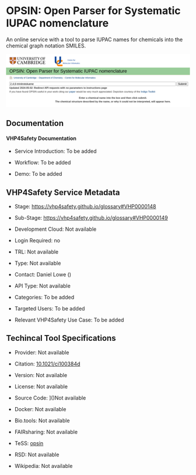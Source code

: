 # OPSIN: Open Parser for Systematic IUPAC nomenclature

<!--- This file is autogenerated. Edit opsin.json to make changes in this page. --->

An online service with a tool to parse IUPAC names for chemicals into the chemical graph notation SMILES.

![OPSIN: Open Parser for Systematic IUPAC nomenclature logo](https://raw.githubusercontent.com/VHP4Safety/cloud/main/docs/service/opsin.png)

## Documentation

#### VHP4Safety Documentation

* Service Introduction: To be added

* Workflow: To be added

* Demo: To be added

<h4 id='tess-widget-materials-header'></h4>

<div id='tess-widget-materials-list' class='tess-widget tess-widget-list'></div>
<script>
  function initTeSSWidgets() {
    var query = 'opsin';
    if (query.trim() != '') {
      TessWidget.Materials(document.getElementById('tess-widget-materials-list'),
                           'SimpleList',
                           {
                             opts: {
                               enableSearch: false
                             },
                             params: {
                               pageSize: 5,
                               q: query
                             }
                           });
      document.getElementById('tess-widget-materials-header').innerHTML = 'Documentation from ELIXIR TeSS'
    }
}
</script>
<script async='' defer='' src='https://elixirtess.github.io/TeSS_widgets/components/js/tess-widget-standalone.js' onload='initTeSSWidgets()'></script>

## VHP4Safety Service Metadata

* Stage: https://vhp4safety.github.io/glossary#VHP0000148

* Sub-Stage: https://vhp4safety.github.io/glossary#VHP0000149

* Development Cloud: []()Not available

* Login Required: no

* TRL: Not available

* Type: Not available

* Contact: Daniel Lowe ()

* API Type: Not available

* Categories: To be added

* Targeted Users: To be added

* Relevant VHP4Safety Use Case: To be added

## Techincal Tool Specifications

* Provider: Not available

* Citation: [10.1021&#x2F;ci100384d](https://doi.org/10.1021&#x2F;ci100384d)

* Version: Not available

* License: Not available

* Source Code: ]()Not available

* Docker: []()Not available

* Bio.tools: Not available

* FAIRsharing: Not available

* TeSS: [opsin](opsin)

* RSD: Not available

* Wikipedia: Not available

<script type="application/ld+json">
  {
    "@context": "https://schema.org/",
    "@type": "SoftwareApplication",
    "http://purl.org/dc/terms/conformsTo": {
      "@type": "CreativeWork", "@id": "https://bioschemas.org/profiles/ComputationalTool/1.0-RELEASE"
    },
    "@id" : "https://vhp4safety.github.io/cloud/service/opsin",
    "name": "OPSIN: Open Parser for Systematic IUPAC nomenclature",
    "description": "An online service with a tool to parse IUPAC names for chemicals into the chemical graph notation SMILES.",
    "url": "https://opsin.ch.cam.ac.uk/"
  }
</script>
